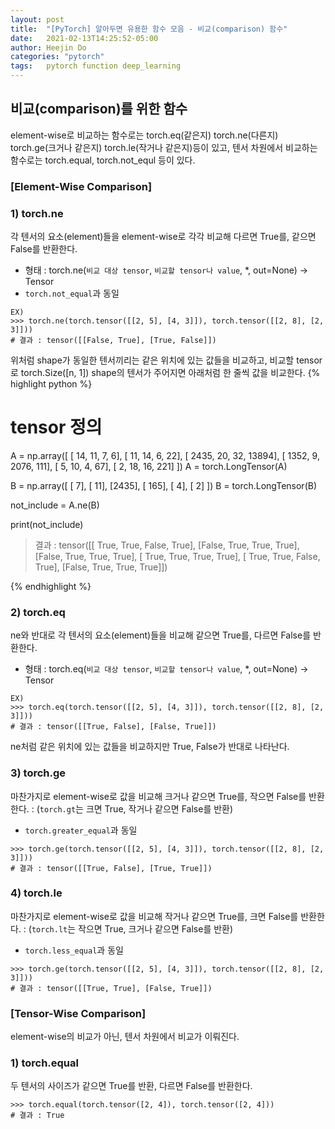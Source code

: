 ```yaml
---
layout: post
title:  "[PyTorch] 알아두면 유용한 함수 모음 - 비교(comparison) 함수"
date:   2021-02-13T14:25:52-05:00
author: Heejin Do
categories: "pytorch"
tags:	pytorch function deep_learning 
---
```


## 비교(comparison)를 위한 함수
element-wise로 비교하는 함수로는 torch.eq(같은지) torch.ne(다른지) torch.ge(크거나 같은지) torch.le(작거나 같은지)등이 있고, 텐서 차원에서 비교하는 함수로는 torch.equal, torch.not_equl 등이 있다.

### [Element-Wise Comparison]
### 1) torch.ne
각 텐서의 요소(element)들을 element-wise로 각각 비교해 다르면 True를, 같으면 False를 반환한다.

- 형태 : torch.ne(`비교 대상 tensor`, `비교할 tensor나 value`, *, out=None) → Tensor
- `torch.not_equal`과 동일

```
EX) 
>>> torch.ne(torch.tensor([[2, 5], [4, 3]]), torch.tensor([[2, 8], [2, 3]]))
# 결과 : tensor([[False, True], [True, False]])
```
위처럼 shape가 동일한 텐서끼리는 같은 위치에 있는 값들을 비교하고, 비교할 tensor로 torch.Size([n, 1]) shape의 텐서가 주어지면 아래처럼 한 줄씩 값을 비교한다.
{% highlight python %}
# tensor 정의
A = np.array([
        [   14,    11,     7,     6],
        [   11,    14,     6,    22],
        [ 2435,    20,    32, 13894],
        [ 1352,     9,  2076,   111],
        [    5,    10,     4,    67],
        [    2,    18,    16,   221]
        ])
A = torch.LongTensor(A)

B = np.array([
        [   7],
        [  11],
        [2435],
        [ 165],
        [   4],
        [   2]
        ])
B = torch.LongTensor(B)

not_include = A.ne(B)

print(not_include)
> 결과 : tensor([[ True,  True, False,  True],
                 [False,  True,  True,  True],
                 [False,  True,  True,  True],
                 [ True,  True,  True,  True],
                 [ True,  True, False,  True],
                 [False,  True,  True,  True]])

{% endhighlight %}

### 2) torch.eq
ne와 반대로 각 텐서의 요소(element)들을 비교해 같으면 True를, 다르면 False를 반환한다.
- 형태 : torch.eq(`비교 대상 tensor`, `비교할 tensor나 value`, *, out=None) → Tensor

```
EX) 
>>> torch.eq(torch.tensor([[2, 5], [4, 3]]), torch.tensor([[2, 8], [2, 3]]))
# 결과 : tensor([[True, False], [False, True]])
```
ne처럼 같은 위치에 있는 값들을 비교하지만 True, False가 반대로 나타난다.

### 3) torch.ge
마찬가지로 element-wise로 값을 비교해 크거나 같으면 True를, 작으면 False를 반환한다.
: (`torch.gt`는 크면 True, 작거나 같으면 False를 반환)
- `torch.greater_equal`과 동일
```
>>> torch.ge(torch.tensor([[2, 5], [4, 3]]), torch.tensor([[2, 8], [2, 3]]))
# 결과 : tensor([[True, False], [True, True]])
```

### 4) torch.le
마찬가지로 element-wise로 값을 비교해 작거나 같으면 True를, 크면 False를 반환한다.
: (`torch.lt`는 작으면 True, 크거나 같으면 False를 반환)
- `torch.less_equal`과 동일
```
>>> torch.ge(torch.tensor([[2, 5], [4, 3]]), torch.tensor([[2, 8], [2, 3]]))
# 결과 : tensor([[True, True], [False, True]])
```

### [Tensor-Wise Comparison]
element-wise의 비교가 아닌, 텐서 차원에서 비교가 이뤄진다.
### 1) torch.equal
두 텐서의 사이즈가 같으면 True를 반환, 다르면 False를 반환한다.
```
>>> torch.equal(torch.tensor([2, 4]), torch.tensor([2, 4]))
# 결과 : True
```
